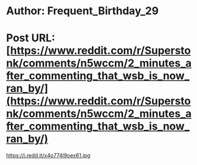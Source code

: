 # Author: Frequent_Birthday_29
# Post URL: [https://www.reddit.com/r/Superstonk/comments/n5wccm/2_minutes_after_commenting_that_wsb_is_now_ran_by/](https://www.reddit.com/r/Superstonk/comments/n5wccm/2_minutes_after_commenting_that_wsb_is_now_ran_by/)


https://i.redd.it/x4o774l9oex61.jpg